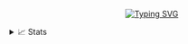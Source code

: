 <p align="center">
<a href="https://github.com/drkostas">
    <img src="https://readme-typing-svg.demolab.com?font=Georgia&size=18&duration=2000&pause=100&multiline=true&width=500&height=80&lines=Santino+Pircher;Student+%7C+Software+Engineer;Operating+Systems+%7C+Cyber+Security+%7C+Bots" alt="Typing SVG" />
</a>
<br/>

<details>
<summary>📈 Stats</summary>
<br>
My Github Stats

![](http://github-profile-summary-cards.vercel.app/api/cards/profile-details?username=SantinoPircher&theme=dracula) 

![](http://github-profile-summary-cards.vercel.app/api/cards/repos-per-language?username=SantinoPircher&theme=dracula) 
![](http://github-profile-summary-cards.vercel.app/api/cards/most-commit-language?username=SantinoPircher&theme=dracula)


<br>

